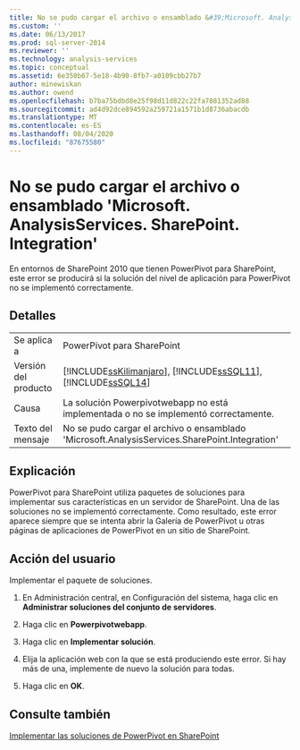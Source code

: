 ```yaml
---
title: No se pudo cargar el archivo o ensamblado &#39;Microsoft. AnalysisServices. SharePoint. Integration&#39; | Microsoft Docs
ms.custom: ''
ms.date: 06/13/2017
ms.prod: sql-server-2014
ms.reviewer: ''
ms.technology: analysis-services
ms.topic: conceptual
ms.assetid: 6e350b67-5e18-4b90-8fb7-a0109cbb27b7
author: minewiskan
ms.author: owend
ms.openlocfilehash: b7ba75bdbd8e25f98d11d822c22fa7881352ad88
ms.sourcegitcommit: ad4d92dce894592a259721a1571b1d8736abacdb
ms.translationtype: MT
ms.contentlocale: es-ES
ms.lasthandoff: 08/04/2020
ms.locfileid: "87675580"
---
```

# <a name="could-not-load-file-or-assembly-39microsoftanalysisservicessharepointintegration39"></a>No se pudo cargar el archivo o ensamblado &#39;Microsoft. AnalysisServices. SharePoint. Integration&#39;
  En entornos de SharePoint 2010 que tienen PowerPivot para SharePoint, este error se producirá si la solución del nivel de aplicación para PowerPivot no se implementó correctamente.  
  
## <a name="details"></a>Detalles  
  
|||  
|-|-|  
|Se aplica a|PowerPivot para SharePoint|  
|Versión del producto|[!INCLUDE[ssKilimanjaro](../../includes/sskilimanjaro-md.md)], [!INCLUDE[ssSQL11](../../includes/sssql11-md.md)], [!INCLUDE[ssSQL14](../../includes/sssql14-md.md)]|  
|Causa|La solución Powerpivotwebapp no está implementada o no se implementó correctamente.|  
|Texto del mensaje|No se pudo cargar el archivo o ensamblado 'Microsoft.AnalysisServices.SharePoint.Integration'|  
  
## <a name="explanation"></a>Explicación  
 PowerPivot para SharePoint utiliza paquetes de soluciones para implementar sus características en un servidor de SharePoint. Una de las soluciones no se implementó correctamente. Como resultado, este error aparece siempre que se intenta abrir la Galería de PowerPivot u otras páginas de aplicaciones de PowerPivot en un sitio de SharePoint.  
  
## <a name="user-action"></a>Acción del usuario  
 Implementar el paquete de soluciones.  
  
1.  En Administración central, en Configuración del sistema, haga clic en **Administrar soluciones del conjunto de servidores**.  
  
2.  Haga clic en **Powerpivotwebapp**.  
  
3.  Haga clic en **Implementar solución**.  
  
4.  Elija la aplicación web con la que se está produciendo este error. Si hay más de una, implemente de nuevo la solución para todas.  
  
5.  Haga clic en **OK**.  
  
## <a name="see-also"></a>Consulte también  
 [Implementar las soluciones de PowerPivot en SharePoint](deploy-power-pivot-solutions-to-sharepoint.md)  
  
  

